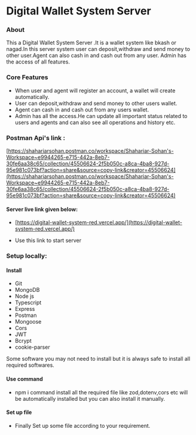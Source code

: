 # Digital Wallet  System Server

### About

This a Digital Wallet System Server .It is a wallet system like bkash or nagad.In this server system user can deposit,withdraw and send money to other user.Agent can also cash in and cash out from any user. Admin has  the access of all features.

### Core Features

- When user and agent will register an account, a wallet will create automatically.
- User can deposit,withdraw and send money to other users wallet.
- Agent can cash in and cash out from any users wallet.
- Admin has all the access.He can update all important status related to users and agents and can also see all operations and history etc.

### Postman  Api's link :

[https://shahariarsohan.postman.co/workspace/Shahariar-Sohan's-Workspace~e9944265-e715-442a-8eb7-30fe6aa38c65/collection/45506624-2f5b050c-a8ca-4ba8-927d-95e981c073bf?action=share&source=copy-link&creator=45506624](https://shahariarsohan.postman.co/workspace/Shahariar-Sohan's-Workspace~e9944265-e715-442a-8eb7-30fe6aa38c65/collection/45506624-2f5b050c-a8ca-4ba8-927d-95e981c073bf?action=share&source=copy-link&creator=45506624) 

#### Server live link given below:

- [https://digital-wallet-system-red.vercel.app/](https://digital-wallet-system-red.vercel.app/)

- Use this link to start server

### Setup locally:

#### Install

- Git
- MongoDB
- Node js
- Typescript
- Express
- Postman
- Mongoose
- Cors
- JWT
- Bcrypt
- cookie-parser 

Some software you may not need to install but it is always safe to install all required softwares.

#### Use command

- npm i command install all the required file like zod,dotenv,cors etc will be automatically installed but you can also install it manually.

#### Set up file

- Finally Set up some file according to your requirement.
